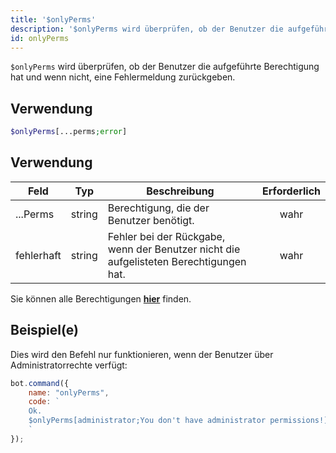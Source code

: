 ```yaml
---
title: '$onlyPerms'
description: '$onlyPerms wird überprüfen, ob der Benutzer die aufgeführte Berechtigung hat und eine Fehlermeldung zurückgeben, falls nicht.'
id: onlyPerms
---
```


`$onlyPerms` wird überprüfen, ob der Benutzer die aufgeführte Berechtigung hat und wenn nicht, eine Fehlermeldung zurückgeben.

## Verwendung

```php
$onlyPerms[...perms;error]
```

## Verwendung

| Feld       | Typ    | Beschreibung                                                                           | Erforderlich |
| ---------- | ------ | -------------------------------------------------------------------------------------- |:------------:|
| ...Perms   | string | Berechtigung, die der Benutzer benötigt.                                               |     wahr     |
| fehlerhaft | string | Fehler bei der Rückgabe, wenn der Benutzer nicht die aufgelisteten Berechtigungen hat. |     wahr     |

Sie können alle Berechtigungen __[hier](../../guides/client/2permissionsintents.md)__ finden.

## Beispiel(e)

Dies wird den Befehl nur funktionieren, wenn der Benutzer über Administratorrechte verfügt:

```javascript
bot.command({
    name: "onlyPerms",
    code: `
    Ok.
    $onlyPerms[administrator;You don't have administrator permissions!]
    `
});
```